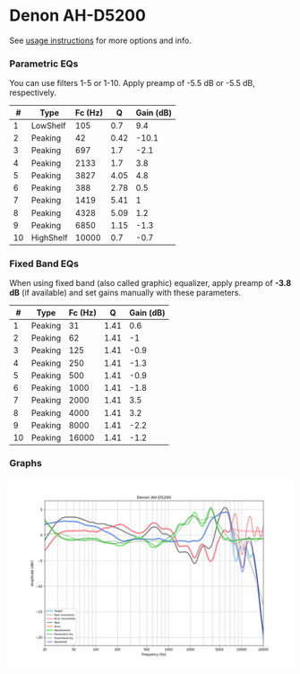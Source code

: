 # Denon AH-D5200
See [usage instructions](https://github.com/jaakkopasanen/AutoEq#usage) for more options and info.

### Parametric EQs
You can use filters 1-5 or 1-10. Apply preamp of -5.5 dB or -5.5 dB, respectively.

|   # | Type      |   Fc (Hz) |    Q |   Gain (dB) |
|-----|-----------|-----------|------|-------------|
|   1 | LowShelf  |       105 | 0.7  |         9.4 |
|   2 | Peaking   |        42 | 0.42 |       -10.1 |
|   3 | Peaking   |       697 | 1.7  |        -2.1 |
|   4 | Peaking   |      2133 | 1.7  |         3.8 |
|   5 | Peaking   |      3827 | 4.05 |         4.8 |
|   6 | Peaking   |       388 | 2.78 |         0.5 |
|   7 | Peaking   |      1419 | 5.41 |         1   |
|   8 | Peaking   |      4328 | 5.09 |         1.2 |
|   9 | Peaking   |      6850 | 1.15 |        -1.3 |
|  10 | HighShelf |     10000 | 0.7  |        -0.7 |

### Fixed Band EQs
When using fixed band (also called graphic) equalizer, apply preamp of **-3.8 dB** (if available) and set gains manually with these parameters.

|   # | Type    |   Fc (Hz) |    Q |   Gain (dB) |
|-----|---------|-----------|------|-------------|
|   1 | Peaking |        31 | 1.41 |         0.6 |
|   2 | Peaking |        62 | 1.41 |        -1   |
|   3 | Peaking |       125 | 1.41 |        -0.9 |
|   4 | Peaking |       250 | 1.41 |        -1.3 |
|   5 | Peaking |       500 | 1.41 |        -0.9 |
|   6 | Peaking |      1000 | 1.41 |        -1.8 |
|   7 | Peaking |      2000 | 1.41 |         3.5 |
|   8 | Peaking |      4000 | 1.41 |         3.2 |
|   9 | Peaking |      8000 | 1.41 |        -2.2 |
|  10 | Peaking |     16000 | 1.41 |        -1.2 |

### Graphs
![](./Denon%20AH-D5200.png)
